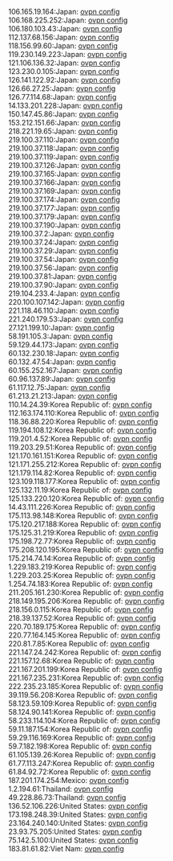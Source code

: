 106.165.19.164:Japan: [ovpn config](vpn/106_165_19_164.ovpn)  
106.168.225.252:Japan: [ovpn config](vpn/106_168_225_252.ovpn)  
106.180.103.43:Japan: [ovpn config](vpn/106_180_103_43.ovpn)  
112.137.68.156:Japan: [ovpn config](vpn/112_137_68_156.ovpn)  
118.156.99.60:Japan: [ovpn config](vpn/118_156_99_60.ovpn)  
119.230.149.223:Japan: [ovpn config](vpn/119_230_149_223.ovpn)  
121.106.136.32:Japan: [ovpn config](vpn/121_106_136_32.ovpn)  
123.230.0.105:Japan: [ovpn config](vpn/123_230_0_105.ovpn)  
126.141.122.92:Japan: [ovpn config](vpn/126_141_122_92.ovpn)  
126.66.27.25:Japan: [ovpn config](vpn/126_66_27_25.ovpn)  
126.77.114.68:Japan: [ovpn config](vpn/126_77_114_68.ovpn)  
14.133.201.228:Japan: [ovpn config](vpn/14_133_201_228.ovpn)  
150.147.45.86:Japan: [ovpn config](vpn/150_147_45_86.ovpn)  
153.212.151.66:Japan: [ovpn config](vpn/153_212_151_66.ovpn)  
218.221.19.65:Japan: [ovpn config](vpn/218_221_19_65.ovpn)  
219.100.37.110:Japan: [ovpn config](vpn/219_100_37_110.ovpn)  
219.100.37.118:Japan: [ovpn config](vpn/219_100_37_118.ovpn)  
219.100.37.119:Japan: [ovpn config](vpn/219_100_37_119.ovpn)  
219.100.37.126:Japan: [ovpn config](vpn/219_100_37_126.ovpn)  
219.100.37.165:Japan: [ovpn config](vpn/219_100_37_165.ovpn)  
219.100.37.166:Japan: [ovpn config](vpn/219_100_37_166.ovpn)  
219.100.37.169:Japan: [ovpn config](vpn/219_100_37_169.ovpn)  
219.100.37.174:Japan: [ovpn config](vpn/219_100_37_174.ovpn)  
219.100.37.177:Japan: [ovpn config](vpn/219_100_37_177.ovpn)  
219.100.37.179:Japan: [ovpn config](vpn/219_100_37_179.ovpn)  
219.100.37.190:Japan: [ovpn config](vpn/219_100_37_190.ovpn)  
219.100.37.2:Japan: [ovpn config](vpn/219_100_37_2.ovpn)  
219.100.37.24:Japan: [ovpn config](vpn/219_100_37_24.ovpn)  
219.100.37.29:Japan: [ovpn config](vpn/219_100_37_29.ovpn)  
219.100.37.54:Japan: [ovpn config](vpn/219_100_37_54.ovpn)  
219.100.37.56:Japan: [ovpn config](vpn/219_100_37_56.ovpn)  
219.100.37.81:Japan: [ovpn config](vpn/219_100_37_81.ovpn)  
219.100.37.90:Japan: [ovpn config](vpn/219_100_37_90.ovpn)  
219.104.233.4:Japan: [ovpn config](vpn/219_104_233_4.ovpn)  
220.100.107.142:Japan: [ovpn config](vpn/220_100_107_142.ovpn)  
221.118.46.110:Japan: [ovpn config](vpn/221_118_46_110.ovpn)  
221.240.179.53:Japan: [ovpn config](vpn/221_240_179_53.ovpn)  
27.121.199.10:Japan: [ovpn config](vpn/27_121_199_10.ovpn)  
58.191.105.3:Japan: [ovpn config](vpn/58_191_105_3.ovpn)  
59.129.44.173:Japan: [ovpn config](vpn/59_129_44_173.ovpn)  
60.132.230.18:Japan: [ovpn config](vpn/60_132_230_18.ovpn)  
60.132.47.54:Japan: [ovpn config](vpn/60_132_47_54.ovpn)  
60.155.252.167:Japan: [ovpn config](vpn/60_155_252_167.ovpn)  
60.96.137.89:Japan: [ovpn config](vpn/60_96_137_89.ovpn)  
61.117.12.75:Japan: [ovpn config](vpn/61_117_12_75.ovpn)  
61.213.21.213:Japan: [ovpn config](vpn/61_213_21_213.ovpn)  
110.14.24.39:Korea Republic of: [ovpn config](vpn/110_14_24_39.ovpn)  
112.163.174.110:Korea Republic of: [ovpn config](vpn/112_163_174_110.ovpn)  
118.36.88.220:Korea Republic of: [ovpn config](vpn/118_36_88_220.ovpn)  
119.194.108.12:Korea Republic of: [ovpn config](vpn/119_194_108_12.ovpn)  
119.201.4.52:Korea Republic of: [ovpn config](vpn/119_201_4_52.ovpn)  
119.203.29.51:Korea Republic of: [ovpn config](vpn/119_203_29_51.ovpn)  
121.170.161.151:Korea Republic of: [ovpn config](vpn/121_170_161_151.ovpn)  
121.171.255.212:Korea Republic of: [ovpn config](vpn/121_171_255_212.ovpn)  
121.179.114.82:Korea Republic of: [ovpn config](vpn/121_179_114_82.ovpn)  
123.109.118.177:Korea Republic of: [ovpn config](vpn/123_109_118_177.ovpn)  
125.132.11.19:Korea Republic of: [ovpn config](vpn/125_132_11_19.ovpn)  
125.133.220.120:Korea Republic of: [ovpn config](vpn/125_133_220_120.ovpn)  
14.43.111.226:Korea Republic of: [ovpn config](vpn/14_43_111_226.ovpn)  
175.113.98.148:Korea Republic of: [ovpn config](vpn/175_113_98_148.ovpn)  
175.120.217.188:Korea Republic of: [ovpn config](vpn/175_120_217_188.ovpn)  
175.125.31.219:Korea Republic of: [ovpn config](vpn/175_125_31_219.ovpn)  
175.198.72.77:Korea Republic of: [ovpn config](vpn/175_198_72_77.ovpn)  
175.208.120.195:Korea Republic of: [ovpn config](vpn/175_208_120_195.ovpn)  
175.214.74.14:Korea Republic of: [ovpn config](vpn/175_214_74_14.ovpn)  
1.229.183.219:Korea Republic of: [ovpn config](vpn/1_229_183_219.ovpn)  
1.229.203.25:Korea Republic of: [ovpn config](vpn/1_229_203_25.ovpn)  
1.254.74.183:Korea Republic of: [ovpn config](vpn/1_254_74_183.ovpn)  
211.205.161.230:Korea Republic of: [ovpn config](vpn/211_205_161_230.ovpn)  
218.149.195.206:Korea Republic of: [ovpn config](vpn/218_149_195_206.ovpn)  
218.156.0.115:Korea Republic of: [ovpn config](vpn/218_156_0_115.ovpn)  
218.39.137.52:Korea Republic of: [ovpn config](vpn/218_39_137_52.ovpn)  
220.70.189.175:Korea Republic of: [ovpn config](vpn/220_70_189_175.ovpn)  
220.77.164.145:Korea Republic of: [ovpn config](vpn/220_77_164_145.ovpn)  
220.81.7.85:Korea Republic of: [ovpn config](vpn/220_81_7_85.ovpn)  
221.147.24.242:Korea Republic of: [ovpn config](vpn/221_147_24_242.ovpn)  
221.157.12.68:Korea Republic of: [ovpn config](vpn/221_157_12_68.ovpn)  
221.167.201.199:Korea Republic of: [ovpn config](vpn/221_167_201_199.ovpn)  
221.167.235.231:Korea Republic of: [ovpn config](vpn/221_167_235_231.ovpn)  
222.235.23.185:Korea Republic of: [ovpn config](vpn/222_235_23_185.ovpn)  
39.119.56.208:Korea Republic of: [ovpn config](vpn/39_119_56_208.ovpn)  
58.123.59.109:Korea Republic of: [ovpn config](vpn/58_123_59_109.ovpn)  
58.124.90.141:Korea Republic of: [ovpn config](vpn/58_124_90_141.ovpn)  
58.233.114.104:Korea Republic of: [ovpn config](vpn/58_233_114_104.ovpn)  
59.11.187.154:Korea Republic of: [ovpn config](vpn/59_11_187_154.ovpn)  
59.29.116.169:Korea Republic of: [ovpn config](vpn/59_29_116_169.ovpn)  
59.7.182.198:Korea Republic of: [ovpn config](vpn/59_7_182_198.ovpn)  
61.105.139.26:Korea Republic of: [ovpn config](vpn/61_105_139_26.ovpn)  
61.77.113.247:Korea Republic of: [ovpn config](vpn/61_77_113_247.ovpn)  
61.84.92.72:Korea Republic of: [ovpn config](vpn/61_84_92_72.ovpn)  
187.201.174.254:Mexico: [ovpn config](vpn/187_201_174_254.ovpn)  
1.2.194.61:Thailand: [ovpn config](vpn/1_2_194_61.ovpn)  
49.228.86.73:Thailand: [ovpn config](vpn/49_228_86_73.ovpn)  
136.52.106.226:United States: [ovpn config](vpn/136_52_106_226.ovpn)  
173.198.248.39:United States: [ovpn config](vpn/173_198_248_39.ovpn)  
23.164.240.140:United States: [ovpn config](vpn/23_164_240_140.ovpn)  
23.93.75.205:United States: [ovpn config](vpn/23_93_75_205.ovpn)  
75.142.5.100:United States: [ovpn config](vpn/75_142_5_100.ovpn)  
183.81.61.82:Viet Nam: [ovpn config](vpn/183_81_61_82.ovpn)  
